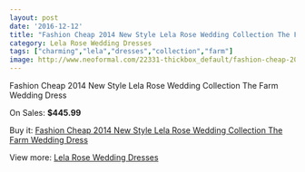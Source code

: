 ```yaml
---
layout: post
date: '2016-12-12'
title: "Fashion Cheap 2014 New Style Lela Rose Wedding Collection The Farm Wedding Dress"
category: Lela Rose Wedding Dresses
tags: ["charming","lela","dresses","collection","farm"]
image: http://www.neoformal.com/22331-thickbox_default/fashion-cheap-2014-new-style-lela-rose-wedding-collection-the-farm-wedding-dress.jpg
---
```

Fashion Cheap 2014 New Style Lela Rose Wedding Collection The Farm Wedding Dress

On Sales: **$445.99**
<a href="https://www.neoformal.com/en/lela-rose-wedding-dresses-2014/7388-fashion-cheap-2014-new-style-lela-rose-wedding-collection-the-farm-wedding-dress.html"><amp-img layout="responsive" width="600" height="600" src="//www.neoformal.com/22331-thickbox_default/fashion-cheap-2014-new-style-lela-rose-wedding-collection-the-farm-wedding-dress.jpg" alt="Fashion Cheap 2014 New Style Lela Rose Wedding Collection The Farm Wedding Dress 0" /></a>
<a href="https://www.neoformal.com/en/lela-rose-wedding-dresses-2014/7388-fashion-cheap-2014-new-style-lela-rose-wedding-collection-the-farm-wedding-dress.html"><amp-img layout="responsive" width="600" height="600" src="//www.neoformal.com/22332-thickbox_default/fashion-cheap-2014-new-style-lela-rose-wedding-collection-the-farm-wedding-dress.jpg" alt="Fashion Cheap 2014 New Style Lela Rose Wedding Collection The Farm Wedding Dress 1" /></a>

Buy it: [Fashion Cheap 2014 New Style Lela Rose Wedding Collection The Farm Wedding Dress](https://www.neoformal.com/en/lela-rose-wedding-dresses-2014/7388-fashion-cheap-2014-new-style-lela-rose-wedding-collection-the-farm-wedding-dress.html "Fashion Cheap 2014 New Style Lela Rose Wedding Collection The Farm Wedding Dress")

View more: [Lela Rose Wedding Dresses](https://www.neoformal.com/en/120-lela-rose-wedding-dresses-2014 "Lela Rose Wedding Dresses")